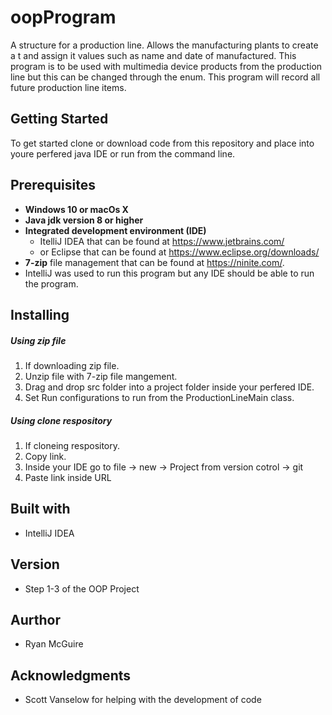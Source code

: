 # oopProgram

A structure for a production line.
Allows the manufacturing plants to create a t and assign it values such as name and date of manufactured.
This program is to be used with multimedia device products from the production line but this can be changed through the enum.
This program will record all future production line items.

## Getting Started

To get started clone or download code from this repository and place into youre 
perfered java IDE or run from the command line.

## Prerequisites

* **Windows 10 or macOs X**
* **Java jdk version 8 or higher**
* **Integrated development environment (IDE)** 
  * ItelliJ IDEA that can be found at https://www.jetbrains.com/
  * or Eclipse that can be found at https://www.eclipse.org/downloads/
* **7-zip** file management that can be found at https://ninite.com/.
* IntelliJ was used to run this program but any IDE should be able to run the program.

## Installing

##### Using zip file
1. If downloading zip file.
2. Unzip file with 7-zip file mangement.
3. Drag and drop src folder into a project folder inside your perfered IDE.
4. Set Run configurations to run from the ProductionLineMain class.

##### Using clone respository
1. If cloneing respository.
2. Copy link.
3. Inside your IDE go to file -> new -> Project from version cotrol -> git
4. Paste link inside URL

## Built with
* IntelliJ IDEA

## Version
* Step 1-3 of the OOP Project

## Aurthor
* Ryan McGuire

## Acknowledgments
* Scott Vanselow for helping with the development of code

